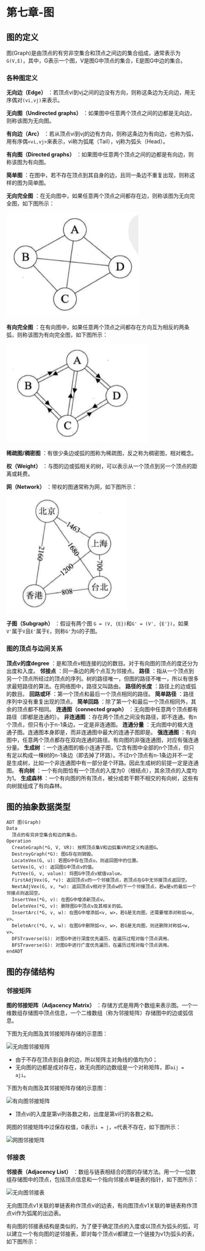 # 第七章-图

## 图的定义

图(Graph)是由顶点的有穷非空集合和顶点之间边的集合组成，通常表示为`G(V,E)`，其中，G表示一个图，V是图G中顶点的集合，E是图G中边的集合。

### 各种图定义

**无向边（Edge）** ：若顶点vi到vj之间的边没有方向，则称这条边为无向边，用无序偶对`(vi,vj)`来表示。

**无向图（Undirected graphs）** ：如果图中任意两个顶点之间的边都是无向边，则称该图为无向图。

**有向边（Arc）** ：若从顶点vi到vj的边有方向，则称这条边为有向边，也称为弧，用有序偶`<vi,vj>`来表示，vi称为弧尾（Tail），vj称为弧头（Head）。

**有向图（Directed graphs）** ：如果图中任意两个顶点之间的边都是有向边，则称该图为有向图。

**简单图** ：在图中，若不存在顶点到其自身的边，且同一条边不重复出现，则称这样的图为简单图。

**无向完全图** ：在无向图中，如果任意两个顶点之间都存在边，则称该图为无向完全图，如下图所示：

![无向完全图](https://github.com/logan70/Data-Structures-and-Algorithms/blob/master/%E5%A4%A7%E8%AF%9D%E6%95%B0%E6%8D%AE%E7%BB%93%E6%9E%84/%E7%AC%AC%E4%B8%83%E7%AB%A0-%E5%9B%BE/images/1-full-undirected-graph.png?raw=true)

**有向完全图** ：在有向图中，如果任意两个顶点之间都存在方向互为相反的两条弧，则称该图为有向完全图，如下图所示：

![有向完全图](https://github.com/logan70/Data-Structures-and-Algorithms/blob/master/%E5%A4%A7%E8%AF%9D%E6%95%B0%E6%8D%AE%E7%BB%93%E6%9E%84/%E7%AC%AC%E4%B8%83%E7%AB%A0-%E5%9B%BE/images/2-full-directed-graph.png?raw=true)

**稀疏图/稠密图** ：有很少条边或弧的图称为稀疏图，反之称为稠密图，相对概念。

**权（Weight）** ：与图的边或弧相关的树，可以表示从一个顶点到另一个顶点的距离或耗费。

**网（Network）** ：带权的图通常称为网，如下图所示：

![网](images/3-network.png)

**子图（Subgraph）** ：假设有两个图 `G = (V, {E})`和`G' = (V', {E'})`，如果`V'`属于`V`且`E'`属于`E`，则称`G'`为`G`的子图。

### 图的顶点与边间关系

**顶点v的度degree** ：是和顶点v相连接的边的数目。对于有向图的顶点的度还分为出度和入度。
**邻接点** ：同一条边的两个点互为邻接点。
**路径** ：指从一个顶点到另一个顶点所经过的顶点的序列。树的路径唯一，但图的路径不唯一，所以有很多求最短路径的算法。在网络图中，路径又叫路由。
**路径的长度** ：路径上的边或弧的数目。
**回路或环** ：第一个顶点和最后一个顶点相同的路径。
**简单路径** ：路径序列中没有重复出现的顶点。
**简单回路** ：除了第一个和最后一个顶点相同外，其余的顶点都不相同。
**连通图（connected graph）** ：无向图中任意两个顶点都有路径（即都是连通的）。
**非连通图** ：存在两个顶点之间没有路径，即不连通。有n个顶点，但只有小于n-1条边，一定是非连通图。
**连通分量** ：无向图中的极大连通子图。连通图本身即是，而非连通图中最大的连通子图即是。
**强连通图** ：有向图中，任意两个顶点都存在双向连通的路径。有向图的非强连通图，对应有强连通分量。
**生成树** ：一个连通图的极小连通子图，它含有图中全部的n个顶点，但只有足以构成一棵树的n-1条边（即去掉了环路）。不过n个顶点有n-1条边并不一定是生成树，比如一个非连通图中有一部分是个环路。因此生成树的前提一定是连通图。
**有向树** ：一个有向图恰有一个顶点的入度为0（根结点），其余顶点的入度均为1。
**生成森林** ：一个有向图的所有顶点，被分成若干颗不相交的有向树，这些有向树就组成了有向森林。

## 图的抽象数据类型

```
ADT 图(Graph)
Data
  顶点的有穷非空集合和边的集合。
Operation
  CreateGraph(*G, V, VR): 按照顶点集V和边弧集VR的定义构造图G。
  DestroyGraph(*G): 图G存在则销毁。
  LocateVex(G, u): 若图G中存在顶点u，则返回图中的位置。
  GetVex(G, v): 返回图G中顶点v的值。
  PutVex(G, v, value): 将图G中顶点v赋值value。
  FirstAdjVex(G, *v): 返回顶点v的一个邻接顶点，若顶点在G中无邻接顶点返回空。
  NextAdjVex(G, v, *w): 返回顶点v相对于顶点w的下一个邻接顶点，若w是v的最后一个邻接点则返回空。
  InsertVex(*G, v): 在图G中增添新顶点v。
  DeleteVex(*G, v): 删除图G中顶点v及其相关的弧。
  InsertArc(*G, v, w): 在图G中增添弧<v, w>，若G是无向图，还需要增添对称弧<w, v>。
  DeleteArc(*G, v, w): 在图G中删除弧<v, w>，若G是无向图，则还删除对称弧<w, v>。
  DFSTraverse(G): 对图G中进行深度优先遍历，在遍历过程对每个顶点调用。
  BFSTraverse(G): 对图G中进行广度优先遍历，在遍历过程对每个顶点调用。
endADT
```

## 图的存储结构

### 邻接矩阵

**图的邻接矩阵（Adjacency Matrix）** ：存储方式是用两个数组来表示图。一个一维数组存储图中顶点信息，一个二维数组（称为邻接矩阵）存储图中的边或弧信息。

下图为无向图及其邻接矩阵存储的示意图：

![无向图邻接矩阵](genlink(images/4-adjacency-matrix.png))

- 由于不存在顶点到自身的边，所以矩阵主对角线的值均为0；
- 无向图的边都是成对存在，故无向图的边数组是一个对称矩阵，即`aij = aji`。

下图为有向图及其邻接矩阵存储的示意图：

![有向图邻接矩阵](genlink(images/5-directed-adjacency-matrix.png))

- 顶点vi的入度是第vi列各数之和，出度是第vi行的各数之和。

网图的邻接矩阵中过保存权值，0表示`i = j`，`∞`代表不存在，如下图所示：

![网图邻接矩阵](genlink(images/6-network-adjacency-matrix.png))

### 邻接表

**邻接表（Adjacency List）** ：数组与链表相结合的图的存储方法。用一个一位数组存储图中的顶点，包括顶点信息和一个指向邻接点单链表的指针，如下图所示：

![无向图邻接表](genlink(images/7-adjacency-list.png))

无向图顶点v1关联的单链表称作顶点vi的边表，有向图顶点v1关联的单链表称作顶点vi作为弧尾的出边表。

有向图的邻接表结构是类似的，为了便于确定顶点的入度或以顶点为弧头的弧，可以建立一个有向图的逆邻接表，即对每个顶点vi都建立一个链接为v1为弧头的表，如下图所示：